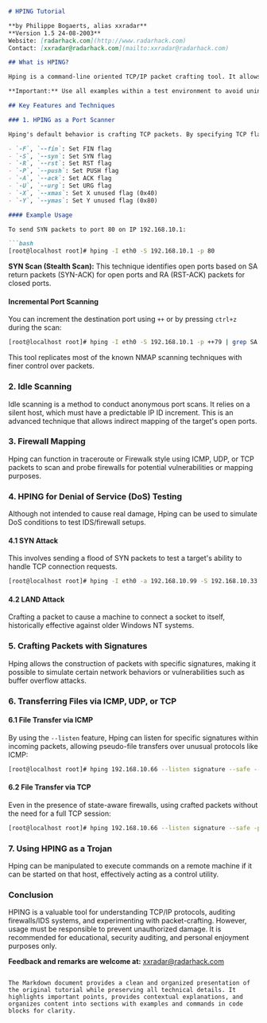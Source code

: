 ```markdown
# HPING Tutorial

**by Philippe Bogaerts, alias xxradar**  
**Version 1.5 24-08-2003**  
Website: [radarhack.com](http://www.radarhack.com)  
Contact: [xxradar@radarhack.com](mailto:xxradar@radarhack.com)  

## What is HPING?

Hping is a command-line oriented TCP/IP packet crafting tool. It allows users to create IP packets with TCP, UDP, or ICMP payloads. Every header field can be adjusted and controlled using the command line. Users must understand IP and TCP/UDP protocols to effectively utilize this tool. For more information and to download binaries, visit [hping.org](http://www.hping.org). A full working version can be found on a bootable CD with other tools at [knoppix-std.org](http://www.knoppix-std.org).

**Important:** Use all examples within a test environment to avoid unintended negative impacts on networks, such as slowing down or crashing firewalls or end systems.

## Key Features and Techniques

### 1. HPING as a Port Scanner

Hping's default behavior is crafting TCP packets. By specifying TCP flags, a destination port, and a target IP address, one can construct TCP packets. Below are some of the TCP flags that Hping can set:

- `-F`, `--fin`: Set FIN flag
- `-S`, `--syn`: Set SYN flag
- `-R`, `--rst`: Set RST flag
- `-P`, `--push`: Set PUSH flag
- `-A`, `--ack`: Set ACK flag
- `-U`, `--urg`: Set URG flag
- `-X`, `--xmas`: Set X unused flag (0x40)
- `-Y`, `--ymas`: Set Y unused flag (0x80)

#### Example Usage

To send SYN packets to port 80 on IP 192.168.10.1:

```bash
[root@localhost root]# hping -I eth0 -S 192.168.10.1 -p 80
```

**SYN Scan (Stealth Scan):** This technique identifies open ports based on SA return packets (SYN-ACK) for open ports and RA (RST-ACK) packets for closed ports.

#### Incremental Port Scanning

You can increment the destination port using `++` or by pressing `ctrl+z` during the scan:

```bash
[root@localhost root]# hping -I eth0 -S 192.168.10.1 -p ++79 | grep SA
```

This tool replicates most of the known NMAP scanning techniques with finer control over packets.

### 2. Idle Scanning

Idle scanning is a method to conduct anonymous port scans. It relies on a silent host, which must have a predictable IP ID increment. This is an advanced technique that allows indirect mapping of the target's open ports.

### 3. Firewall Mapping

Hping can function in traceroute or Firewalk style using ICMP, UDP, or TCP packets to scan and probe firewalls for potential vulnerabilities or mapping purposes.

### 4. HPING for Denial of Service (DoS) Testing

Although not intended to cause real damage, Hping can be used to simulate DoS conditions to test IDS/firewall setups.

#### 4.1 SYN Attack

This involves sending a flood of SYN packets to test a target's ability to handle TCP connection requests.

```bash
[root@localhost root]# hping -I eth0 -a 192.168.10.99 -S 192.168.10.33 -p 80 -i u1000
```

#### 4.2 LAND Attack

Crafting a packet to cause a machine to connect a socket to itself, historically effective against older Windows NT systems.

### 5. Crafting Packets with Signatures

Hping allows the construction of packets with specific signatures, making it possible to simulate certain network behaviors or vulnerabilities such as buffer overflow attacks.

### 6. Transferring Files via ICMP, UDP, or TCP

#### 6.1 File Transfer via ICMP

By using the `--listen` feature, Hping can listen for specific signatures within incoming packets, allowing pseudo-file transfers over unusual protocols like ICMP:

```bash
[root@localhost root]# hping 192.168.10.66 --listen signature --safe --icmp
```

#### 6.2 File Transfer via TCP

Even in the presence of state-aware firewalls, using crafted packets without the need for a full TCP session:

```bash
[root@localhost root]# hping 192.168.10.66 --listen signature --safe -p 22
```

### 7. Using HPING as a Trojan

Hping can be manipulated to execute commands on a remote machine if it can be started on that host, effectively acting as a control utility.

### Conclusion

HPING is a valuable tool for understanding TCP/IP protocols, auditing firewalls/IDS systems, and experimenting with packet-crafting. However, usage must be responsible to prevent unauthorized damage. It is recommended for educational, security auditing, and personal enjoyment purposes only.

**Feedback and remarks are welcome at:** [xxradar@radarhack.com](mailto:xxradar@radarhack.com)
```

The Markdown document provides a clean and organized presentation of the original tutorial while preserving all technical details. It highlights important points, provides contextual explanations, and organizes content into sections with examples and commands in code blocks for clarity.
